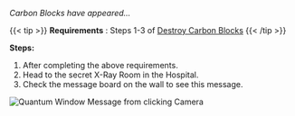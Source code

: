 _Carbon Blocks have appeared..._
 
{{< tip >}}
**Requirements** : Steps 1-3 of [Destroy Carbon Blocks](/lore/quests#destroy-carbon-blocks)
{{< /tip >}}


**Steps:**

1. After completing the above requirements.
1. Head to the secret X-Ray Room in the Hospital. 
1. Check the message board on the wall to see this message.

![Quantum Window Message from clicking Camera](/images/bh/carbon-burn-commencing.jpg)